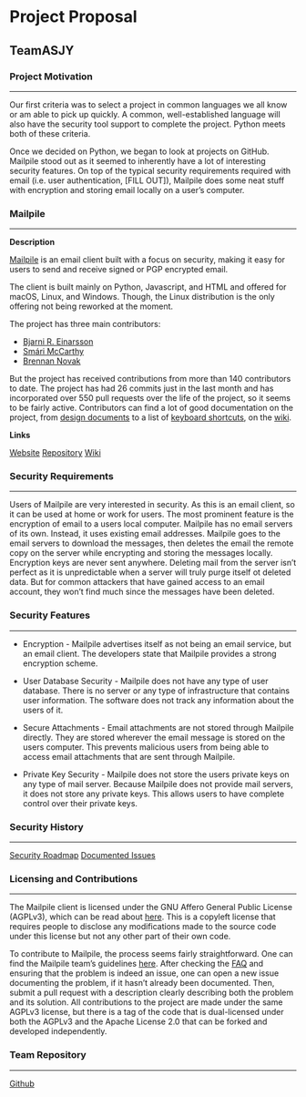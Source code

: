 # Project Proposal
## TeamASJY

### Project Motivation
---
Our first criteria was to select a project in common languages we all know or am able to pick up quickly. A common, well-established language will also have the security tool support to complete the project. Python meets both of these criteria.

Once we decided on Python, we began to look at projects on GitHub. Mailpile stood out as it seemed to inherently have a lot of interesting security features. On top of the typical security requirements required with email (i.e. user authentication, [FILL OUT]), Mailpile does some neat stuff with encryption and storing email locally on a user’s computer.

### Mailpile
---

**Description**

[Mailpile](https://www.mailpile.is/) is an email client built with a focus on security, making it easy for users to send and receive signed or PGP encrypted email.

The client is built mainly on Python, Javascript, and HTML and offered for macOS, Linux, and Windows. Though, the Linux distribution is the only offering not being reworked at the moment.

The project has three main contributors:

* [Bjarni R. Einarsson](http://bre.klaki.net/)
* [Smári McCarthy](https://smarimccarthy.is)
* [Brennan Novak](https://brennannovak.com)

But the project has received contributions from more than 140 contributors to date. The project has had 26 commits just in the last month and has incorporated over 550 pull requests over the life of the project, so it seems to be fairly active. Contributors can find a lot of good documentation on the project, from [design documents](https://github.com/mailpile/Mailpile/wiki/Design-documents) to a list of [keyboard shortcuts](https://github.com/mailpile/Mailpile/wiki/Keyboard-shortcuts), on the [wiki](https://github.com/mailpile/Mailpile/wiki).

**Links**

[Website](https://www.mailpile.is/)
[Repository](https://github.com/mailpile/Mailpile)
[Wiki](https://github.com/mailpile/Mailpile/wiki)


### Security Requirements
---
Users of Mailpile are very interested in security. As this is an email client, so it can be used at home or work for users. The most prominent feature is the encryption of email to a users local computer. Mailpile has no email servers of its own. Instead, it uses existing email addresses. Mailpile goes to the email servers to download the messages, then deletes the email the remote copy on the server while encrypting and storing the messages locally. Encryption keys are never sent anywhere. Deleting mail from the server isn’t perfect as it is unpredictable when a server will truly purge itself ot deleted data. But for common attackers that have gained access to an email account, they won’t find much since the messages have been deleted.

### Security Features
---
* Encryption - Mailpile advertises itself as not being an email service, but an email client. The developers state that Mailpile provides a strong encryption scheme.

* User Database Security - Mailpile does not have any type of user database. There is no server or any type of infrastructure that contains user information. The software does not track any information about the users of it.

* Secure Attachments - Email attachments are not stored through Mailpile directly. They are stored wherever the email message is stored on the users computer. This prevents malicious users from being able to access email attachments that are sent through Mailpile.

* Private Key Security - Mailpile does not store the users private keys on any type of mail server. Because Mailpile does not provide mail servers, it does not store any private keys. This allows users to have complete control over their private keys.

### Security History
---

[Security Roadmap](https://github.com/mailpile/Mailpile/wiki/Security-roadmap)
[Documented Issues](https://github.com/mailpile/Mailpile/issues?utf8=✓&q=label%3A%22Privacy+%2F+Security%22+)


### Licensing and Contributions
---

The Mailpile client is licensed under the GNU Affero General Public License (AGPLv3), which can be read about [here](http://www.gnu.org/licenses/agpl-3.0.html). This is a copyleft license that requires people to disclose any modifications made to the source code under this license but not any other part of their own code.

To contribute to Mailpile, the process seems fairly straightforward. One can find the Mailpile team’s guidelines [here](https://github.com/mailpile/Mailpile/blob/master/CONTRIBUTING.md). After checking the [FAQ](https://github.com/mailpile/Mailpile/blob/master/DEV_FAQ.md) and ensuring that the problem is indeed an issue, one can open a new issue documenting the problem, if it hasn’t already been documented. Then, submit a pull request with a description clearly describing both the problem and its solution. All contributions to the project are made under the same AGPLv3 license, but there is a tag of the code that is dual-licensed under both the AGPLv3 and the Apache License 2.0 that can be forked and developed independently.


### Team Repository
---

[Github](https://github.com/SethRedwine/CSCI8420-TeamASJY/)
